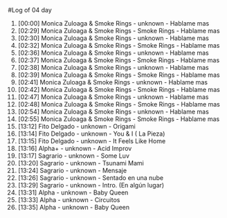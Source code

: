 #Log of 04 day

1. [00:00] Monica Zuloaga & Smoke Rings - unknown - Hablame mas
1. [02:29] Monica Zuloaga & Smoke Rings - Smoke Rings - Hablame mas
1. [02:30] Monica Zuloaga & Smoke Rings - unknown - Hablame mas
1. [02:32] Monica Zuloaga & Smoke Rings - Smoke Rings - Hablame mas
1. [02:36] Monica Zuloaga & Smoke Rings - unknown - Hablame mas
1. [02:37] Monica Zuloaga & Smoke Rings - Smoke Rings - Hablame mas
1. [02:38] Monica Zuloaga & Smoke Rings - unknown - Hablame mas
1. [02:39] Monica Zuloaga & Smoke Rings - Smoke Rings - Hablame mas
1. [02:41] Monica Zuloaga & Smoke Rings - unknown - Hablame mas
1. [02:42] Monica Zuloaga & Smoke Rings - Smoke Rings - Hablame mas
1. [02:47] Monica Zuloaga & Smoke Rings - unknown - Hablame mas
1. [02:48] Monica Zuloaga & Smoke Rings - Smoke Rings - Hablame mas
1. [02:54] Monica Zuloaga & Smoke Rings - unknown - Hablame mas
1. [02:55] Monica Zuloaga & Smoke Rings - Smoke Rings - Hablame mas
1. [13:12] Fito Delgado - unknown - Origami
1. [13:14] Fito Delgado - unknown - You & I ( La Pieza)
1. [13:15] Fito Delgado - unknown - It Feels Like Home
1. [13:16] Alpha+ - unknown - Acid Improv
1. [13:17] Sagrario - unknown - Some Luv
1. [13:20] Sagrario - unknown - Tsunami Mami
1. [13:24] Sagrario - unknown - Mensaje
1. [13:26] Sagrario - unknown - Sentado en una nube
1. [13:29] Sagrario - unknown - Intro. (En algún lugar)
1. [13:31] Alpha - unknown - Baby Queen
1. [13:33] Alpha - unknown - Circuitos
1. [13:35] Alpha - unknown - Baby Queen
